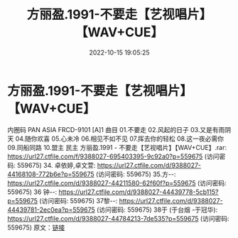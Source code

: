 ﻿---
title: 方丽盈.1991-不要走【艺视唱片】【WAV+CUE】
date: 2022-10-15 19:05:25
categories: WAV车载音乐、镜像
tags: 华语中文
---
# 方丽盈.1991-不要走【艺视唱片】【WAV+CUE】

内圈码 PAN ASIA FRCD-9101 [A]1
曲目
01.不要走
02.风起的日子
03.又是有雨阴天
04.随你欢喜
05.心未冷
06.相见不如不见
07.挥去你的轻松
08.这一夜必需你
09.同船同路
10.盟主 民主
方丽盈.1991 - 不要走【艺视唱片】【WAV+CUE】.rar: https://url27.ctfile.com/f/9388027-695403395-9c92a0?p=559675
(访问密码: 559675)
34. 卓依婷,卓文萱: https://url27.ctfile.com/d/9388027-44168108-772b6e?p=559675
(访问密码: 559675)
35.方--: https://url27.ctfile.com/d/9388027-44211580-62f60f?p=559675
(访问密码: 559675)
36 钟--: https://url27.ctfile.com/d/9388027-44439778-5cb115?p=559675
(访问密码: 559675)
37黎--: https://url27.ctfile.com/d/9388027-44439781-2ec0ea?p=559675
(访问密码: 559675)
38于 (于台烟 -于冠华): https://url27.ctfile.com/d/9388027-44784213-7de535?p=559675
(访问密码: 559675)
原文：[链接](https://blog.sina.com.cn/s/blog_1647c7e7601030zwo.html)
